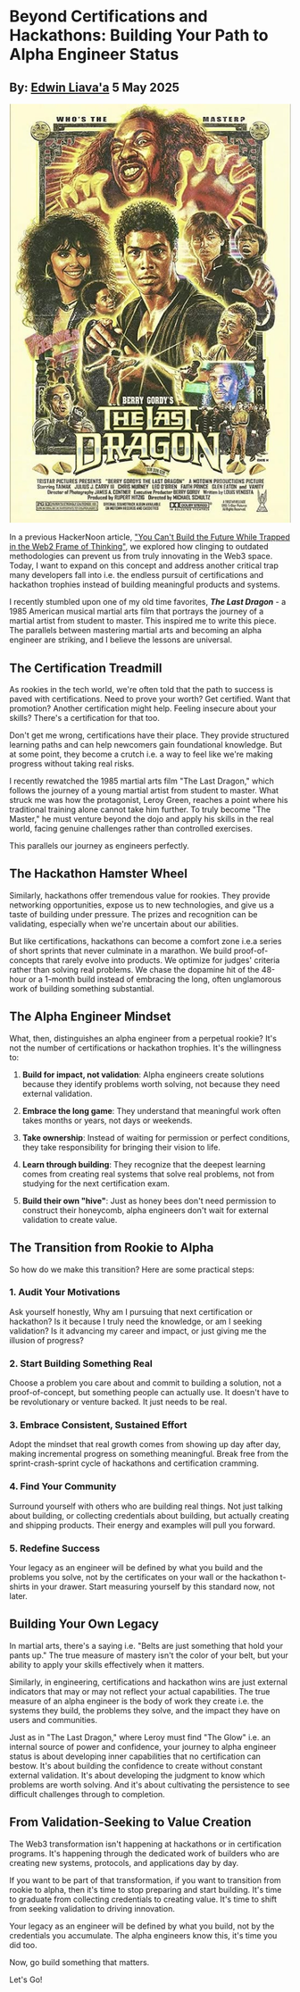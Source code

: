 # Beyond Certifications and Hackathons: Building Your Path to Alpha Engineer Status
## By: [Edwin Liava'a](https://github.com/EdwinLiavaa) 5 May 2025

<p align="center">
 <img width="1000" src="https://github.com/EdwinLiavaa/liavaa.space/blob/main/blog/20250505/pic.png">
</p>

In a previous HackerNoon article, ["You Can't Build the Future While Trapped in the Web2 Frame of Thinking"](https://hackernoon.com/you-cant-build-the-future-while-trapped-in-the-web2-frame-of-thinking), we explored how clinging to outdated methodologies can prevent us from truly innovating in the Web3 space. Today, I want to expand on this concept and address another critical trap many developers fall into i.e. the endless pursuit of certifications and hackathon trophies instead of building meaningful products and systems.

I recently stumbled upon one of my old time favorites, ***The Last Dragon*** - a 1985 American musical martial arts film that portrays the journey of a martial artist from student to master. This inspired me to write this piece. The parallels between mastering martial arts and becoming an alpha engineer are striking, and I believe the lessons are universal.

## The Certification Treadmill

As rookies in the tech world, we're often told that the path to success is paved with certifications. Need to prove your worth? Get certified. Want that promotion? Another certification might help. Feeling insecure about your skills? There's a certification for that too.

Don't get me wrong, certifications have their place. They provide structured learning paths and can help newcomers gain foundational knowledge. But at some point, they become a crutch i.e. a way to feel like we're making progress without taking real risks.

I recently rewatched the 1985 martial arts film "The Last Dragon," which follows the journey of a young martial artist from student to master. What struck me was how the protagonist, Leroy Green, reaches a point where his traditional training alone cannot take him further. To truly become "The Master," he must venture beyond the dojo and apply his skills in the real world, facing genuine challenges rather than controlled exercises.

This parallels our journey as engineers perfectly.

## The Hackathon Hamster Wheel

Similarly, hackathons offer tremendous value for rookies. They provide networking opportunities, expose us to new technologies, and give us a taste of building under pressure. The prizes and recognition can be validating, especially when we're uncertain about our abilities.

But like certifications, hackathons can become a comfort zone i.e.a series of short sprints that never culminate in a marathon. We build proof-of-concepts that rarely evolve into products. We optimize for judges' criteria rather than solving real problems. We chase the dopamine hit of the 48-hour or a 1-month build instead of embracing the long, often unglamorous work of building something substantial.

## The Alpha Engineer Mindset

What, then, distinguishes an alpha engineer from a perpetual rookie? It's not the number of certifications or hackathon trophies. It's the willingness to:

1. **Build for impact, not validation**: Alpha engineers create solutions because they identify problems worth solving, not because they need external validation.

2. **Embrace the long game**: They understand that meaningful work often takes months or years, not days or weekends.

3. **Take ownership**: Instead of waiting for permission or perfect conditions, they take responsibility for bringing their vision to life.

4. **Learn through building**: They recognize that the deepest learning comes from creating real systems that solve real problems, not from studying for the next certification exam.

5. **Build their own "hive"**: Just as honey bees don't need permission to construct their honeycomb, alpha engineers don't wait for external validation to create value.

## The Transition from Rookie to Alpha

So how do we make this transition? Here are some practical steps:

### 1. Audit Your Motivations

Ask yourself honestly, Why am I pursuing that next certification or hackathon? Is it because I truly need the knowledge, or am I seeking validation? Is it advancing my career and impact, or just giving me the illusion of progress?

### 2. Start Building Something Real

Choose a problem you care about and commit to building a solution, not a proof-of-concept, but something people can actually use. It doesn't have to be revolutionary or venture backed. It just needs to be real.

### 3. Embrace Consistent, Sustained Effort

Adopt the mindset that real growth comes from showing up day after day, making incremental progress on something meaningful. Break free from the sprint-crash-sprint cycle of hackathons and certification cramming.

### 4. Find Your Community

Surround yourself with others who are building real things. Not just talking about building, or collecting credentials about building, but actually creating and shipping products. Their energy and examples will pull you forward.

### 5. Redefine Success

Your legacy as an engineer will be defined by what you build and the problems you solve, not by the certificates on your wall or the hackathon t-shirts in your drawer. Start measuring yourself by this standard now, not later.

## Building Your Own Legacy

In martial arts, there's a saying i.e. "Belts are just something that hold your pants up." The true measure of mastery isn't the color of your belt, but your ability to apply your skills effectively when it matters.

Similarly, in engineering, certifications and hackathon wins are just external indicators that may or may not reflect your actual capabilities. The true measure of an alpha engineer is the body of work they create i.e. the systems they build, the problems they solve, and the impact they have on users and communities.

Just as in "The Last Dragon," where Leroy must find "The Glow" i.e. an internal source of power and confidence,  your journey to alpha engineer status is about developing inner capabilities that no certification can bestow. It's about building the confidence to create without constant external validation. It's about developing the judgment to know which problems are worth solving. And it's about cultivating the persistence to see difficult challenges through to completion.

## From Validation-Seeking to Value Creation

The Web3 transformation isn't happening at hackathons or in certification programs. It's happening through the dedicated work of builders who are creating new systems, protocols, and applications day by day.

If you want to be part of that transformation, if you want to transition from rookie to alpha, then it's time to stop preparing and start building. It's time to graduate from collecting credentials to creating value. It's time to shift from seeking validation to driving innovation.

Your legacy as an engineer will be defined by what you build, not by the credentials you accumulate. The alpha engineers know this, it's time you did too.

Now, go build something that matters.

Let's Go!
